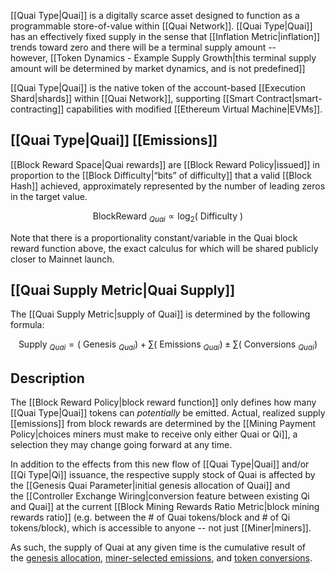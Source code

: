 [[Quai Type|Quai]] is a digitally scarce asset designed to function as a programmable store-of-value within [[Quai Network]]. [[Quai Type|Quai]] has an effectively fixed supply in the sense that [[Inflation Metric|inflation]] trends toward zero and there will be a terminal supply amount -- however, [[Token Dynamics - Example Supply Growth|this terminal supply amount will be determined by market dynamics, and is not predefined]]

[[Quai Type|Quai]] is the native token of the account-based [[Execution Shard|shards]] within [[Quai Network]], supporting [[Smart Contract|smart-contracting]] capabilities with modified [[Ethereum Virtual Machine|EVMs]].

## [[Quai Type|Quai]] [[Emissions]]

[[Block Reward Space|Quai rewards]] are [[Block Reward Policy|issued]] in proportion to the [[Block Difficulty|“bits” of difficulty]] that a valid [[Block Hash]] achieved, approximately represented by the number of leading zeros in the target value.

$$\text { BlockReward }{ }_{Q u a i} \propto \log _2(\text { Difficulty })$$

Note that there is a proportionality constant/variable in the Quai block reward function above, the exact calculus for which will be shared publicly closer to Mainnet launch.

## [[Quai Supply Metric|Quai Supply]]

The [[Quai Supply Metric|supply of Quai]] is determined by the following formula:

$$\text { Supply }_{Q u a i}=\left(\text { Genesis }_{Q u a i}\right)+\sum\left(\text { Emissions }_{Q u a i}\right) \pm \sum\left(\text { Conversions }_{Q u a i}\right)$$
## Description

The [[Block Reward Policy|block reward function]] only defines how many [[Quai Type|Quai]] tokens can _potentially_ be emitted. Actual, realized supply [[emissions]] from block rewards are determined by the [[Mining Payment Policy|choices miners must make to receive only either Quai or Qi]], a selection they may change going forward at any time.

In addition to the effects from this new flow of [[Quai Type|Quai]] and/or [[Qi Type|Qi]] issuance, the respective supply stock of Quai is affected by the [[Genesis Quai Parameter|initial genesis allocation of Quai]] and the [[Controller Exchange Wiring|conversion feature between existing Qi and Quai]] at the current [[Block Mining Rewards Ratio Metric|block mining rewards ratio]] (e.g. between the # of Quai tokens/block and # of Qi tokens/block), which is accessible to anyone -- not just [[Miner|miners]].

As such, the supply of Quai at any given time is the cumulative result of the [genesis allocation](https://qu.ai/docs/learn/tokenomics/genesis-allocations/), [miner-selected emissions](https://qu.ai/docs/learn/tokenomics/token-dynamics/block-rewards/), and [token conversions](https://qu.ai/docs/learn/tokenomics/token-dynamics/conversions/).